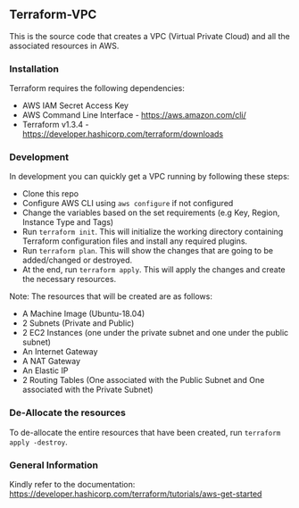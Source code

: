 ## Terraform-VPC

This is the source code that creates a VPC (Virtual Private Cloud) and all the associated resources in AWS.

### Installation
Terraform requires the following dependencies:

- AWS IAM Secret Access Key
- AWS Command Line Interface - https://aws.amazon.com/cli/
- Terraform v1.3.4 - https://developer.hashicorp.com/terraform/downloads

### Development
In development you can quickly get a VPC running by following these steps:

- Clone this repo
- Configure AWS CLI using `aws configure` if not configured
- Change the variables based on the set requirements (e.g Key, Region, Instance Type and Tags)
- Run `terraform init`. This will  initialize the working directory containing Terraform configuration files and install any required plugins.
- Run `terraform plan`. This will show the changes that are going to be added/changed or destroyed.
- At the end, run `terraform apply`. This will apply the changes and create the necessary resources.

Note: The resources that will be created are as follows:

- A Machine Image (Ubuntu-18.04)
- 2 Subnets (Private and Public)
- 2 EC2 Instances (one under the private subnet and one under the public subnet)
- An Internet Gateway
- A NAT Gateway
- An Elastic IP
- 2 Routing Tables (One associated with the Public Subnet and One associated with the Private Subnet)

### De-Allocate the resources
To de-allocate the entire resources that have been created, run `terraform apply -destroy`.

### General Information
Kindly refer to the documentation: https://developer.hashicorp.com/terraform/tutorials/aws-get-started
